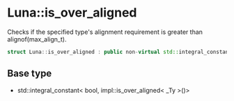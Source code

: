 # Luna::is_over_aligned
Checks if the specified type's alignment requirement is greater than alignof(max_align_t). 

```c++
struct Luna::is_over_aligned : public non-virtual std::integral_constant< bool, impl::is_over_aligned< _Ty >()>
```

## Base type
* std::integral_constant< bool, impl::is_over_aligned< _Ty >()>
